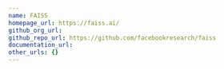 ```yaml
---
name: FAISS
homepage_url: https://faiss.ai/
github_org_url: 
github_repo_url: https://github.com/facebookresearch/faiss
documentation_url: 
other_urls: {}
---
```

